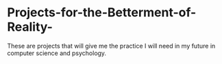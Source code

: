 # Projects-for-the-Betterment-of-Reality-
These are projects that will give me the practice I will need in my future in computer science and psychology. 
